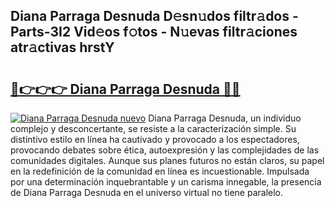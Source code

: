 ## Diana Parraga Desnuda D𝚎sn𝚞dos filtr𝚊dos - Parts-3I2 Vid𝚎os f𝚘tos - N𝚞evas filtr𝚊ciones atr𝚊ctivas hrstY

# <h2><a href="http://mbdjb7y.tromn.icu/?c=Diana+Parraga+Desnuda">🔗👉👉👉 Diana Parraga Desnuda 🔗🔗</a></h2>

[![Diana Parraga Desnuda nuevo](https://i.imgur.com/pEAQMta.gif)](http://mbdjb7y.tromn.icu/?c=Diana+Parraga+Desnuda)
Diana Parraga Desnuda, un individuo complejo y desconcertante, se resiste a la caracterización simple. Su distintivo estilo en línea ha cautivado y provocado a los espectadores, provocando debates sobre ética, autoexpresión y las complejidades de las comunidades digitales. Aunque sus planes futuros no están claros, su papel en la redefinición de la comunidad en línea es incuestionable. Impulsada por una determinación inquebrantable y un carisma innegable, la presencia de Diana Parraga Desnuda en el universo virtual no tiene paralelo.
